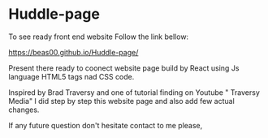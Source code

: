 # Huddle-page
To see ready front end website Follow the link bellow:

https://beas00.github.io/Huddle-page/

Present there ready to coonect website page build by React using Js language HTML5 tags nad CSS code.

Inspired by Brad Traversy and one of tutorial finding on Youtube " Traversy Media" 
I did step by step this website page and also add few actual changes.

If any future question don't hesitate contact to me please,
